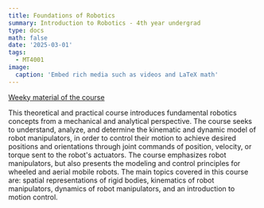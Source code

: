 ```yaml
---
title: Foundations of Robotics
summary: Introduction to Robotics - 4th year undergrad 
type: docs
math: false
date: '2025-03-01'
tags:
  - MT4001
image:
  caption: 'Embed rich media such as videos and LaTeX math'
---
```


[Weeky material of the course](https://github.com/GabrielEGC/UTEC_Courses/tree/main/FRobotics_week)

This theoretical and practical course introduces fundamental robotics concepts from a mechanical and analytical perspective. The course seeks to understand, analyze, and determine the kinematic and dynamic model of robot manipulators, in order to control their motion to achieve desired positions and orientations through joint commands of position, velocity, or torque sent to the robot's actuators. The course emphasizes robot manipulators, but also presents the modeling and control principles for wheeled and aerial mobile robots. The main topics covered in this course are: spatial representations of rigid bodies, kinematics of robot manipulators, dynamics of robot manipulators, and an introduction to motion control.